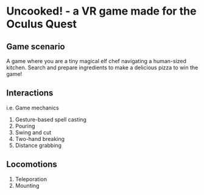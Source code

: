# Uncooked! - a VR game made for the Oculus Quest

## Game scenario
A game where you are a tiny magical elf chef navigating a human-sized kitchen.
Search and prepare ingredients to make a delicious pizza to win the game!

## Interactions
i.e. Game mechanics
1. Gesture-based spell casting
2. Pouring 
3. Swing and cut
4. Two-hand breaking
5. Distance grabbing

## Locomotions
1. Teleporation
2. Mounting
